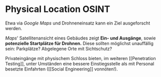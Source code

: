 # Physical Location OSINT

Etwa via *Google Maps* und Drohneneinsatz kann ein Ziel ausgeforscht werden.

*Maps*' Satellitenansicht eines Gebäudes zeigt **Ein- und Ausgänge**, sowie **potenzielle Startplätze für Drohnen.** Diese sollten möglichst unauffällig sein: Parkplätze? Abgelegene Orte mit Sichtschutz?

Privateingänge mit physischem Schloss bieten, im weiteren [[Penetration Testing]], unter Umständen eine bessere Einstiegsstelle als mit Personal besetzte Einfahrten ([[Social Engineering]] vonnöten!).